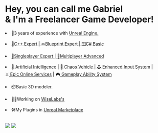 # Hey, you can call me Gabriel<br> & I'm a <strong>Freelancer Game Developer</strong>!
<div style="display: inline_block">
  <li>🥉3 years of experience with <a href="[https://dev.epicgames.com/documentation/en-us/unreal-engine/unreal-engine-5-4-documentation](https://www.unrealengine.com/pt-BR)">Unreal Engine.</li>
  <br>
  <li>🥇C++ Expert | 🪢Blueprint Expert | 🪟C# Basic</li>
  <br>
  <li>👤Singleplayer Expert | 👥Multiplayer Advanced</li>
  <br>
  <li>🤖<a href="https://dev.epicgames.com/documentation/en-us/unreal-engine/artificial-intelligence-in-unreal-engine?application_version=5.3" target="_blank">  Artificial Intelligence</a> |
  🚗<a href="https://dev.epicgames.com/documentation/en-us/unreal-engine/vehicles-in-unreal-engine" target="_blank">  Chaos Vehicle | </a>
  🕹️<a href="https://dev.epicgames.com/documentation/en-us/unreal-engine/enhanced-input-in-unreal-engine" target="_blank">  Enhanced Input System</a> | <br>
  ⚔️<a href="https://dev.epicgames.com/documentation/en-us/unreal-engine/online-subsystem-eos-plugin-in-unreal-engine" target="_blank">  Epic Online Services</a> |
  🎮<a href="https://docs.unrealengine.com/4.27/en-US/InteractiveExperiences/GameplayAbilitySystem/" target="_blank">  Gameplay Ability System</a></li>
  <br>
  <li>📦Basic 3D modeler.</li>
  <br>
  <li>🧑‍💻Working on <a href="https://wiselabsgworks.com.br/">WiseLabs's</a></li>
  <br>
  <li>🛠️My Plugins in <a href="https://www.unrealengine.com/marketplace/en-US/profile/Frytinhas+Marketplace?count=20&sortBy=effectiveDate&sortDir=DESC&start=0">Unreal Marketplace</a></li>
</div>
  
  ##
 
<div> 
 <a href="https://discord.gg/vkJvJRBe7H" target="_blank"><img src="https://img.shields.io/badge/Discord-7289DA?style=for-the-badge&logo=discord&logoColor=white" target="_blank"></a> 
  <a href = "mailto:frytinhasuemarket1910@gmail.com"><img src="https://img.shields.io/badge/-Gmail-%23333?style=for-the-badge&logo=gmail&logoColor=white" target="_blank"></a>
  
</div>
 
